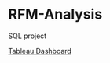 # RFM-Analysis
SQL project 

[Tableau Dashboard](https://public.tableau.com/app/profile/mfernandezcean/viz/Sales_Dashboard_1_16988765103380/Dashboard1)
